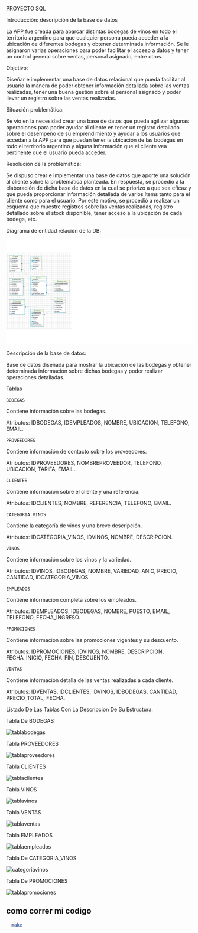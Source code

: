PROYECTO SQL 

 

 Introducción: descripción de la base de datos 

La APP fue creada para abarcar distintas bodegas de vinos en todo el territorio argentino para que cualquier persona pueda acceder a la ubicación de diferentes bodegas y obtener determinada información.  Se le asignaron varias operaciones para poder facilitar el acceso a datos y tener un control general sobre ventas, personal asignado, entre otros. 
 

Objetivo: 

Diseñar e implementar una base de datos relacional que pueda facilitar al usuario la manera de poder obtener información detallada sobre las ventas realizadas, tener una buena gestión sobre el personal asignado y poder llevar un registro sobre las ventas realizadas. 


Situación problemática: 

Se vio en la necesidad crear una base de datos que pueda agilizar algunas operaciones para poder ayudar al cliente en tener un registro detallado sobre el desempeño de su emprendimiento y ayudar a los usuarios que accedan a la APP para que puedan tener la ubicación de las bodegas en todo el territorio argentino y alguna información que el cliente vea pertinente que el usuario pueda acceder. 


Resolución de la problemática: 

Se dispuso crear e implementar una base de datos que aporte una solución al cliente sobre la problemática planteada. En respuesta, se procedió a la elaboración de dicha base de datos en la cual se priorizo a que sea eficaz y que pueda proporcionar información detallada de varios ítems tanto para el cliente como para el usuario. Por este motivo, se procedió a realizar un esquema que muestre registros sobre las ventas realizadas, registro detallado sobre el stock disponible, tener acceso a la ubicación de cada bodega, etc. 


Diagrama de entidad relación de la DB:

![alt text](diagramasql3.jpg)


Descripción de la base de datos: 

Base de datos diseñada para mostrar la ubicación de las bodegas y obtener determinada información sobre dichas bodegas y poder realizar operaciones detalladas.

Tablas
```
BODEGAS 
```
Contiene información sobre las bodegas. 

Atributos: IDBODEGAS, IDEMPLEADOS, NOMBRE, UBICACION, TELEFONO, EMAIL. 
```
PROVEEDORES 
```
Contiene información de contacto sobre los proveedores. 

Atributos: IDPROVEEDORES, NOMBREPROVEEDOR, TELEFONO, UBICACION, TARIFA, EMAIL. 
```
CLIENTES 
```
Contiene información sobre el cliente y una referencia. 

Atributos: IDCLIENTES, NOMBRE, REFERENCIA, TELEFONO, EMAIL. 
```
CATEGORIA_VINOS 
```
Contiene la categoría de vinos y una breve descripción. 

Atributos: IDCATEGORIA_VINOS, IDVINOS, NOMBRE, DESCRIPCION. 
```
VINOS 
```
Contiene información sobre los vinos y la variedad. 

Atributos: IDVINOS, IDBODEGAS, NOMBRE, VARIEDAD, ANIO, PRECIO, CANTIDAD, IDCATEGORIA_VINOS. 
```
EMPLEADOS 
```
Contiene información completa sobre los empleados. 

Atributos: IDEMPLEADOS, IDBODEGAS, NOMBRE, PUESTO, EMAIL, TELEFONO, FECHA_INGRESO. 
```
PROMOCIONES 
```
Contiene información sobre las promociones vigentes y su descuento. 

Atributos: IDPROMOCIONES, IDVINOS, NOMBRE, DESCRIPCION, FECHA_INICIO, FECHA_FIN, DESCUENTO. 
```
VENTAS 
```
Contiene información detalla de las ventas realizadas a cada cliente. 

Atributos: IDVENTAS, IDCLIENTES, IDVINOS, IDBODEGAS, CANTIDAD, PRECIO_TOTAL, FECHA. 


Listado De Las Tablas Con La Descripcion De Su Estructura.

Tabla De BODEGAS

![tablabodegas](https://github.com/user-attachments/assets/abc881ab-f78a-4d1b-9ca4-1d8558b17888)



Tabla PROVEEDORES 

![tablaproveedores](https://github.com/user-attachments/assets/765607de-e745-4444-9f56-c4d80d658427)


Tabla CLIENTES

![tablaclientes](https://github.com/user-attachments/assets/a2ae2d50-7911-4793-a04a-494b5f9cbee2)


Tabla VINOS

![tablavinos](https://github.com/user-attachments/assets/dd750451-db8a-4362-ab20-6cdf1f0e0884)


Tabla VENTAS

![tablaventas](https://github.com/user-attachments/assets/9dc8d6e2-cc6f-43f8-830b-387b4afcd06a)


Tabla EMPLEADOS

![tablaempleados](https://github.com/user-attachments/assets/6dc369ca-bbec-48be-9b56-860dadd1a4d7)


Tabla De CATEGORIA_VINOS

![categoriavinos](https://github.com/user-attachments/assets/fd66bc3a-f717-4ee0-b99a-bc2ac766cf98)


Tabla De PROMOCIONES

![tablapromociones](https://github.com/user-attachments/assets/abe7bb6a-2189-4d3b-9d17-975fc1e0b016)






































## como correr mi codigo

```bash
  make
``` 
